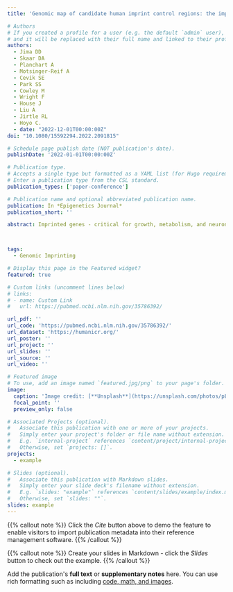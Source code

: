 ```yaml
---
title: 'Genomic map of candidate human imprint control regions: the imprintome'

# Authors
# If you created a profile for a user (e.g. the default `admin` user), write the username (folder name) here
# and it will be replaced with their full name and linked to their profile.
authors:
  - Jima DD
  - Skaar DA
  - Planchart A
  - Motsinger-Reif A
  - Cevik SE
  - Park SS
  - Cowley M
  - Wright F
  - House J
  - Liu A
  - Jirtle RL
  - Hoyo C.
  - date: "2022-12-01T00:00:00Z"
doi: "10.1080/15592294.2022.2091815"

# Schedule page publish date (NOT publication's date).
publishDate: '2022-01-01T00:00:00Z'

# Publication type.
# Accepts a single type but formatted as a YAML list (for Hugo requirements).
# Enter a publication type from the CSL standard.
publication_types: ['paper-conference']

# Publication name and optional abbreviated publication name.
publication: In *Epigenetics Journal*
publication_short: ''

abstract: Imprinted genes - critical for growth, metabolism, and neuronal function - are expressed from one parental allele. Parent-of-origin-dependent CpG methylation regulates this expression at imprint control regions (ICRs).   Since ICRs are established before tissue specification, these methylation marks are similar across cell types. Thus, they are attractive for investigating the developmental origins of adult diseases using accessible tissues, but   remain unknown. We determined genome-wide candidate ICRs in humans by performing whole-genome bisulphite sequencing (WGBS) of DNA derived from the three germ layers and from gametes. We identified 1,488 hemi-methylated candidate   ICRs, including 19 of 25 previously characterized ICRs (https://humanicr.org/). Gamete methylation approached 0% or 100% in 332 ICRs (178 paternally and 154 maternally methylated), supporting parent-of-origin-specific methylation  , and 65% were in well-described CTCF-binding or DNaseI hypersensitive regions. This draft of the human imprintome will allow for the systematic determination of the role of early-acquired imprinting dysregulation in the pathogen  esis of human diseases and developmental and behavioural disorders.



tags:
  - Genomic Imprinting

# Display this page in the Featured widget?
featured: true

# Custom links (uncomment lines below)
# links:
# - name: Custom Link
#   url: https://pubmed.ncbi.nlm.nih.gov/35786392/

url_pdf: ''
url_code: 'https://pubmed.ncbi.nlm.nih.gov/35786392/'
url_dataset: 'https://humanicr.org/'
url_poster: ''
url_project: ''
url_slides: ''
url_source: ''
url_video: ''

# Featured image
# To use, add an image named `featured.jpg/png` to your page's folder.
image:
  caption: 'Image credit: [**Unsplash**](https://unsplash.com/photos/pLCdAaMFLTE)'
  focal_point: ''
  preview_only: false

# Associated Projects (optional).
#   Associate this publication with one or more of your projects.
#   Simply enter your project's folder or file name without extension.
#   E.g. `internal-project` references `content/project/internal-project/index.md`.
#   Otherwise, set `projects: []`.
projects:
  - example

# Slides (optional).
#   Associate this publication with Markdown slides.
#   Simply enter your slide deck's filename without extension.
#   E.g. `slides: "example"` references `content/slides/example/index.md`.
#   Otherwise, set `slides: ""`.
slides: example
---
```


{{% callout note %}}
Click the _Cite_ button above to demo the feature to enable visitors to import publication metadata into their reference management software.
{{% /callout %}}

{{% callout note %}}
Create your slides in Markdown - click the _Slides_ button to check out the example.
{{% /callout %}}

Add the publication's **full text** or **supplementary notes** here. You can use rich formatting such as including [code, math, and images](https://pubmed.ncbi.nlm.nih.gov/35786392/).
